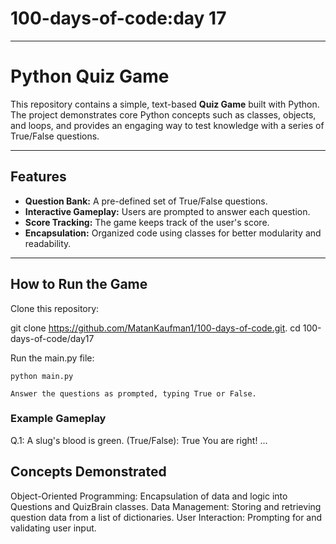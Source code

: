 # 100-days-of-code:day 17
---
# Python Quiz Game

This repository contains a simple, text-based **Quiz Game** built with Python. The project demonstrates core Python concepts such as classes, objects, and loops, and provides an engaging way to test knowledge with a series of True/False questions.

---

## Features

- **Question Bank:** A pre-defined set of True/False questions.
- **Interactive Gameplay:** Users are prompted to answer each question.
- **Score Tracking:** The game keeps track of the user's score.
- **Encapsulation:** Organized code using classes for better modularity and readability.

---

## How to Run the Game

Clone this repository:

git clone https://github.com/MatanKaufman1/100-days-of-code.git.
    cd 100-days-of-code/day17

Run the main.py file:

    python main.py

    Answer the questions as prompted, typing True or False.

### Example Gameplay

Q.1: A slug's blood is green. (True/False): True
You are right!
...

## Concepts Demonstrated

Object-Oriented Programming: Encapsulation of data and logic into Questions and QuizBrain classes.
Data Management: Storing and retrieving question data from a list of dictionaries.
User Interaction: Prompting for and validating user input.


